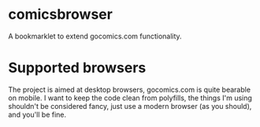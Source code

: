 # comicsbrowser

A bookmarklet to extend gocomics.com functionality.

# Supported browsers

The project is aimed at desktop browsers, gocomics.com is quite bearable on mobile.
I want to keep the code clean from polyfills, the things I'm using shouldn't be
considered fancy, just use a modern browser (as you should), and you'll be fine.
